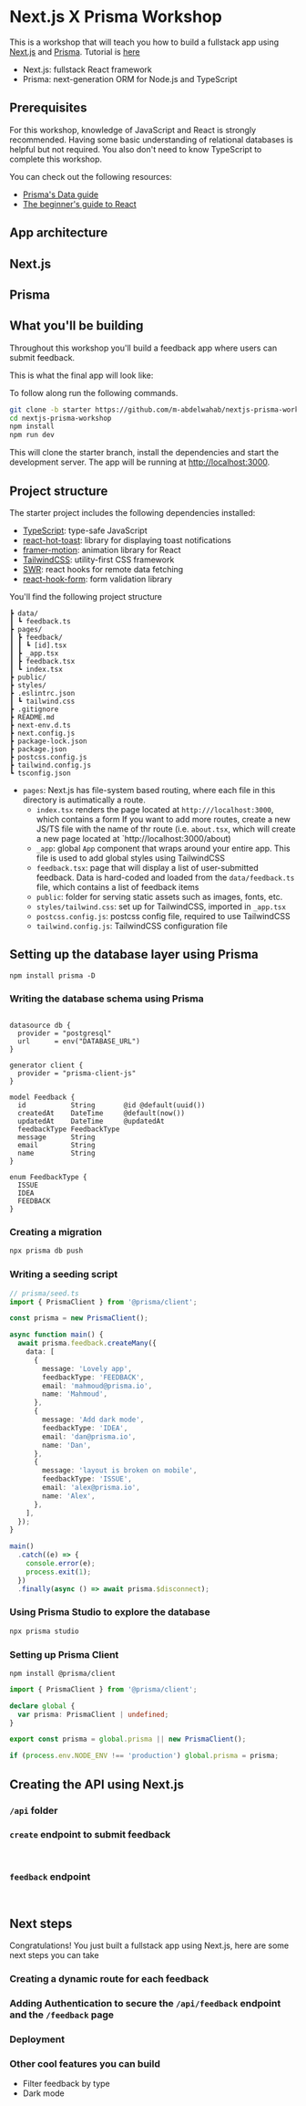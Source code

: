 # Next.js X Prisma Workshop

This is a workshop that will teach you how to build a fullstack app using [Next.js](https://nextjs.org) and [Prisma](https://prisma.io).
Tutorial is [here](https://www.youtube.com/watch?v=aim8Mk-ETK0)

- Next.js: fullstack React framework
- Prisma: next-generation ORM for Node.js and TypeScript

## Prerequisites

For this workshop, knowledge of JavaScript and React is strongly recommended. Having some basic understanding of relational databases is helpful but not required. You also don't need to know TypeScript to complete this workshop.

You can check out the following resources:

- [Prisma's Data guide](https://prisma.io/dataguide)
- [The beginner's guide to React](https://egghead.io/courses/the-beginner-s-guide-to-react)


## App architecture

## Next.js



## Prisma

## What you'll be building

Throughout this workshop you'll build a feedback app where users can submit feedback.

This is what the final app will look like:



To follow along run the following commands. 

```bash
git clone -b starter https://github.com/m-abdelwahab/nextjs-prisma-workshop
cd nextjs-prisma-workshop
npm install 
npm run dev
```

This will clone the starter branch, install the dependencies and start the development server.
The app will be running at [http://localhost:3000](http://localhost:3000).

## Project structure

The starter project includes the following dependencies installed:

- [TypeScript](https://typescriptlang.org/): type-safe JavaScript
- [react-hot-toast](https://react-hot-toast.com/): library for displaying toast notifications
- [framer-motion](https://framer.com/motion): animation library for React
- [TailwindCSS](https://tailwindcss.com/): utility-first CSS framework
- [SWR](https://swr.vercel.app/): react hooks for remote data fetching
- [react-hook-form](https://react-hook-form.com/): form validation library


You'll find the following project structure

```feedback-app/
┣ data/
┃ ┗ feedback.ts
┣ pages/
┃ ┣ feedback/
┃ ┃ ┗ [id].tsx
┃ ┣ _app.tsx
┃ ┣ feedback.tsx
┃ ┗ index.tsx
┣ public/
┣ styles/
┣ .eslintrc.json
┃ ┗ tailwind.css
┣ .gitignore
┣ README.md
┣ next-env.d.ts
┣ next.config.js
┣ package-lock.json
┣ package.json
┣ postcss.config.js
┣ tailwind.config.js
┗ tsconfig.json
```

- `pages`: Next.js has file-system based routing, where each file in this directory is autimatically a route.
  -  `index.tsx` renders the page located at `http:///localhost:3000`, which contains a form If you want to add more routes, create a new JS/TS file with the name of thr route (i.e. `about.tsx`, which will create a new page located at `http://localhost:3000/about)
  -  `_app`: global `App` component that wraps around your entire app. This file is used to add global styles using TailwindCSS
  -  `feedback.tsx`: page that will display a list of user-submitted feedback. Data is hard-coded and loaded from the `data/feedback.ts` file, which contains a list of feedback items
  -  `public`: folder for serving static assets such as images, fonts, etc.
  -  `styles/tailwind.css`: set up for TailwindCSS, imported in `_app.tsx`
  -  `postcss.config.js`: postcss config file, required to use TailwindCSS
  -  `tailwind.config.js`: TailwindCSS configuration file

## Setting up the database layer using Prisma

```
npm install prisma -D
```

### Writing the database schema using Prisma


```prisma

datasource db {
  provider = "postgresql"
  url      = env("DATABASE_URL")
}

generator client {
  provider = "prisma-client-js"
}

model Feedback {
  id           String       @id @default(uuid())
  createdAt    DateTime     @default(now())
  updatedAt    DateTime     @updatedAt
  feedbackType FeedbackType
  message      String
  email        String
  name         String
}

enum FeedbackType {
  ISSUE
  IDEA
  FEEDBACK
}

```

### Creating a migration


```bash
npx prisma db push

```
### Writing a seeding script


```ts
// prisma/seed.ts
import { PrismaClient } from '@prisma/client';

const prisma = new PrismaClient();

async function main() {
  await prisma.feedback.createMany({
    data: [
      {
        message: 'Lovely app',
        feedbackType: 'FEEDBACK',
        email: 'mahmoud@prisma.io',
        name: 'Mahmoud',
      },
      {
        message: 'Add dark mode',
        feedbackType: 'IDEA',
        email: 'dan@prisma.io',
        name: 'Dan',
      },
      {
        message: 'layout is broken on mobile',
        feedbackType: 'ISSUE',
        email: 'alex@prisma.io',
        name: 'Alex',
      },
    ],
  });
}

main()
  .catch((e) => {
    console.error(e);
    process.exit(1);
  })
  .finally(async () => await prisma.$disconnect);


```
### Using Prisma Studio to explore the database


```bash
npx prisma studio
```

### Setting up Prisma Client

```
npm install @prisma/client
```

```ts
import { PrismaClient } from '@prisma/client';

declare global {
  var prisma: PrismaClient | undefined;
}

export const prisma = global.prisma || new PrismaClient();

if (process.env.NODE_ENV !== 'production') global.prisma = prisma;

```
## Creating the API using Next.js

### `/api` folder

### `create` endpoint to submit feedback

```


```


### `feedback` endpoint

```


```


## Next steps

Congratulations! You just built a fullstack app using Next.js, here are some next steps you can take

### Creating a dynamic route for each feedback

### Adding Authentication to secure the `/api/feedback` endpoint and the `/feedback` page
### Deployment


### Other cool features you can build

- Filter feedback by type
- Dark mode
